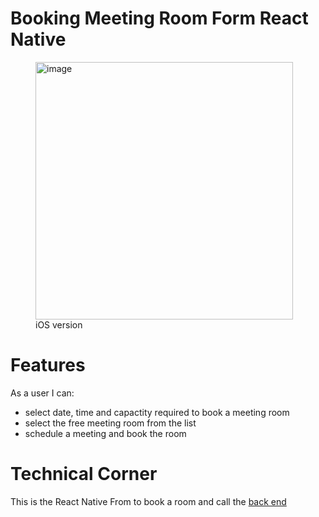 # Booking Meeting Room Form React Native

<figure>
  <img width="412" alt="image" src="https://github.com/user-attachments/assets/8453b564-fdc3-4c7f-a9e9-faa156eaaa19" alt="ios version">
  <figcaption>iOS version</figcaption>
</figure>

# Features
As a user I can:
- select date, time and capactity required to book a meeting room
- select the free meeting room from the list
- schedule a meeting and book the room


# Technical Corner
This is the React Native From to book a room and call the [back end ](https://github.com/fhenri/booking-room)
